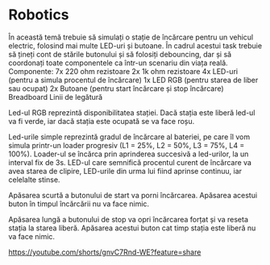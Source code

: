 # Robotics
În această temă trebuie să simulați o stație de încărcare pentru un vehicul electric, folosind mai multe LED-uri și butoane. În cadrul acestui task trebuie să țineți cont de stările butonului și să folosiți debouncing, dar și să coordonați toate componentele ca într-un scenariu din viața reală.
Componente:
7x 220 ohm rezistoare
2x 1k ohm rezistoare 
4x LED-uri (pentru a simula procentul de încărcare)
1x LED RGB (pentru starea de liber sau ocupat)
2x Butoane (pentru start încărcare și stop încărcare)
Breadboard
Linii de legătură

Led-ul RGB reprezintă disponibilitatea stației. Dacă stația este liberă led-ul va fi verde, iar dacă stația este ocupată se va face roșu.

Led-urile simple reprezintă gradul de încărcare al bateriei, pe care îl vom simula printr-un loader progresiv (L1 = 25%, L2 = 50%, L3 = 75%, L4 = 100%). Loader-ul se încărca prin aprinderea succesivă a led-urilor, la un interval fix de 3s. LED-ul care semnifică procentul curent de încărcare va avea starea de clipire, LED-urile din urma lui fiind aprinse continuu, iar celelalte stinse.

Apăsarea scurtă a butonului de start va porni încărcarea. Apăsarea acestui buton în timpul încărcării nu va face nimic.

Apăsarea lungă a butonului de stop va opri încărcarea forțat și va reseta stația la starea liberă. Apăsarea acestui buton cat timp stația este liberă nu va face nimic.


https://youtube.com/shorts/gnvC7Rnd-WE?feature=share
